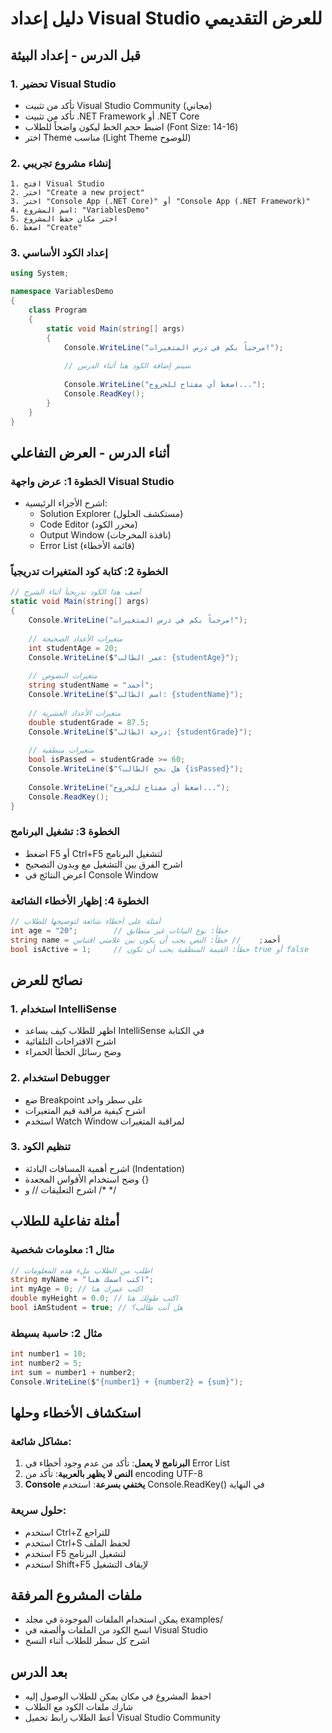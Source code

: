 # دليل إعداد Visual Studio للعرض التقديمي

## قبل الدرس - إعداد البيئة

### 1. تحضير Visual Studio
- تأكد من تثبيت Visual Studio Community (مجاني)
- تأكد من تثبيت .NET Framework أو .NET Core
- اضبط حجم الخط ليكون واضحاً للطلاب (Font Size: 14-16)
- اختر Theme مناسب (Light Theme للوضوح)

### 2. إنشاء مشروع تجريبي
```
1. افتح Visual Studio
2. اختر "Create a new project"
3. اختر "Console App (.NET Core)" أو "Console App (.NET Framework)"
4. اسم المشروع: "VariablesDemo"
5. اختر مكان حفظ المشروع
6. اضغط "Create"
```

### 3. إعداد الكود الأساسي
```csharp
using System;

namespace VariablesDemo
{
    class Program
    {
        static void Main(string[] args)
        {
            Console.WriteLine("مرحباً بكم في درس المتغيرات!");
            
            // سيتم إضافة الكود هنا أثناء الدرس
            
            Console.WriteLine("اضغط أي مفتاح للخروج...");
            Console.ReadKey();
        }
    }
}
```

## أثناء الدرس - العرض التفاعلي

### الخطوة 1: عرض واجهة Visual Studio
- اشرح الأجزاء الرئيسية:
  - Solution Explorer (مستكشف الحلول)
  - Code Editor (محرر الكود)
  - Output Window (نافذة المخرجات)
  - Error List (قائمة الأخطاء)

### الخطوة 2: كتابة كود المتغيرات تدريجياً
```csharp
// أضف هذا الكود تدريجياً أثناء الشرح
static void Main(string[] args)
{
    Console.WriteLine("مرحباً بكم في درس المتغيرات!");
    
    // متغيرات الأعداد الصحيحة
    int studentAge = 20;
    Console.WriteLine($"عمر الطالب: {studentAge}");
    
    // متغيرات النصوص
    string studentName = "أحمد";
    Console.WriteLine($"اسم الطالب: {studentName}");
    
    // متغيرات الأعداد العشرية
    double studentGrade = 87.5;
    Console.WriteLine($"درجة الطالب: {studentGrade}");
    
    // متغيرات منطقية
    bool isPassed = studentGrade >= 60;
    Console.WriteLine($"هل نجح الطالب؟ {isPassed}");
    
    Console.WriteLine("اضغط أي مفتاح للخروج...");
    Console.ReadKey();
}
```

### الخطوة 3: تشغيل البرنامج
- اضغط F5 أو Ctrl+F5 لتشغيل البرنامج
- اشرح الفرق بين التشغيل مع وبدون التصحيح
- اعرض النتائج في Console Window

### الخطوة 4: إظهار الأخطاء الشائعة
```csharp
// أمثلة على أخطاء شائعة لتوضيحها للطلاب
int age = "20";        // خطأ: نوع البيانات غير متطابق
string name = أحمد;    // خطأ: النص يجب أن يكون بين علامتي اقتباس
bool isActive = 1;     // خطأ: القيمة المنطقية يجب أن تكون true أو false
```

## نصائح للعرض

### 1. استخدام IntelliSense
- اظهر للطلاب كيف يساعد IntelliSense في الكتابة
- اشرح الاقتراحات التلقائية
- وضح رسائل الخطأ الحمراء

### 2. استخدام Debugger
- ضع Breakpoint على سطر واحد
- اشرح كيفية مراقبة قيم المتغيرات
- استخدم Watch Window لمراقبة المتغيرات

### 3. تنظيم الكود
- اشرح أهمية المسافات البادئة (Indentation)
- وضح استخدام الأقواس المجعدة {}
- اشرح التعليقات // و /* */

## أمثلة تفاعلية للطلاب

### مثال 1: معلومات شخصية
```csharp
// اطلب من الطلاب ملء هذه المعلومات
string myName = "اكتب اسمك هنا";
int myAge = 0; // اكتب عمرك هنا
double myHeight = 0.0; // اكتب طولك هنا
bool iAmStudent = true; // هل أنت طالب؟
```

### مثال 2: حاسبة بسيطة
```csharp
int number1 = 10;
int number2 = 5;
int sum = number1 + number2;
Console.WriteLine($"{number1} + {number2} = {sum}");
```

## استكشاف الأخطاء وحلها

### مشاكل شائعة:
1. **البرنامج لا يعمل**: تأكد من عدم وجود أخطاء في Error List
2. **النص لا يظهر بالعربية**: تأكد من encoding UTF-8
3. **Console يختفي بسرعة**: استخدم Console.ReadKey() في النهاية

### حلول سريعة:
- استخدم Ctrl+Z للتراجع
- استخدم Ctrl+S لحفظ الملف
- استخدم F5 لتشغيل البرنامج
- استخدم Shift+F5 لإيقاف التشغيل

## ملفات المشروع المرفقة
- يمكن استخدام الملفات الموجودة في مجلد examples/
- انسخ الكود من الملفات وألصقه في Visual Studio
- اشرح كل سطر للطلاب أثناء النسخ

## بعد الدرس
- احفظ المشروع في مكان يمكن للطلاب الوصول إليه
- شارك ملفات الكود مع الطلاب
- أعط الطلاب رابط تحميل Visual Studio Community

